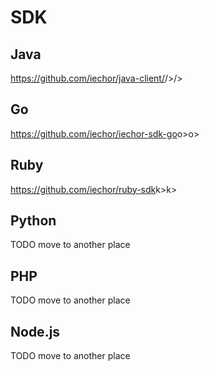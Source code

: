 # SDK

## Java

<https://github.com/iechor/java-client/>/>/>

## Go

<https://github.com/iechor/iechor-sdk-go>o>o>

## Ruby

<https://github.com/iechor/ruby-sdk>k>k>

## Python

TODO move to another place

## PHP

TODO move to another place

## Node.js

TODO move to another place
